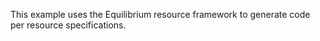 
This example uses the Equilibrium resource framework to generate code per resource specifications.
